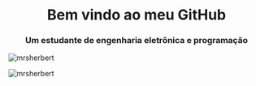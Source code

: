 <h1 align="center">Bem vindo ao meu GitHub</h1>
<h3 align="center">Um estudante de engenharia eletrônica e programação</h3>

<p align="left">
</p>

<p><img align="center" src="https://github-readme-stats.vercel.app/api/top-langs?username=mrsherbert&show_icons=true&locale=en&layout=compact" alt="mrsherbert" /></p>

<p><img align="center" src="https://github-readme-streak-stats.herokuapp.com/?user=mrsherbert&" alt="mrsherbert" /></p>

